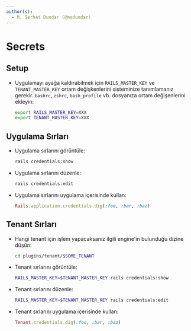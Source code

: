 ```yaml
---
author(s):
  - M. Serhat Dundar (@msdundar)
---
```


Secrets
=======

Setup
-----

- Uygulamayı ayağa kaldırabilmek için `RAILS_MASTER_KEY` ve `TENANT_MASTER_KEY` ortam değişkenlerini sisteminize
  tanımlamanız gerekir. `bashrc`, `zshrc`, `bash_profile` vb. dosyanıza ortam değişenlerini ekleyin:

  ```bash
  export RAILS_MASTER_KEY=XXX
  export TENANT_MASTER_KEY=XXX
  ```

Uygulama Sırları
----------------

- Uygulama sırlarını görüntüle:

  ```bash
  rails credentials:show
  ```

- Uygulama sırlarını düzenle:

  ```bash
  rails credentials:edit
  ```

- Uygulama sırlarını uygulama içerisinde kullan:

  ```ruby
  Rails.application.credentials.dig(:foo, :bar, :baz)
  ```

Tenant Sırları
--------------

- Hangi tenant için işlem yapacaksanız ilgili engine'in bulunduğu dizine düşün:

  ```bash
  cd plugins/tenant/$SOME_TENANT
  ```

- Tenant sırlarını görüntüle:

  ```bash
  RAILS_MASTER_KEY=$TENANT_MASTER_KEY rails credentials:show
  ```

- Tenant sırlarını düzenle:

  ```bash
  RAILS_MASTER_KEY=$TENANT_MASTER_KEY rails credentials:edit
  ```

- Tenant sırlarını uygulama içerisinde kullan:

  ```ruby
  Tenant.credentials.dig(:foo, :bar, :baz)
  ```

